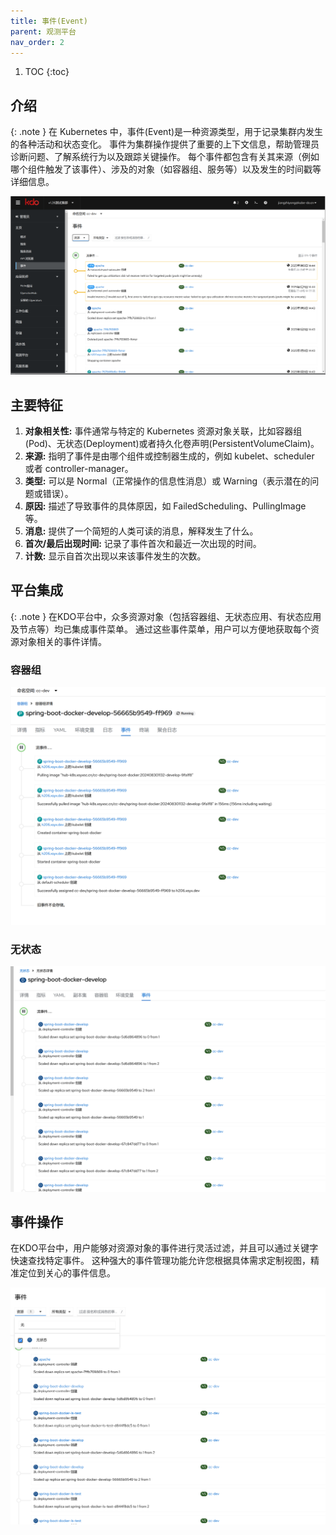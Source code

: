 ```yaml
---
title: 事件(Event)
parent: 观测平台
nav_order: 2
---
```


1. TOC
{:toc}

## 介绍

{: .note }
在 Kubernetes 中，事件(Event)是一种资源类型，用于记录集群内发生的各种活动和状态变化。
事件为集群操作提供了重要的上下文信息，帮助管理员诊断问题、了解系统行为以及跟踪关键操作。
每个事件都包含有关其来源（例如哪个组件触发了该事件）、涉及的对象（如容器组、服务等）以及发生的时间戳等详细信息。

![events.png](imgs/events.png)

## 主要特征
1. **对象相关性:** 事件通常与特定的 Kubernetes 资源对象关联，比如容器组(Pod)、无状态(Deployment)或者持久化卷声明(PersistentVolumeClaim)。
2. **来源:** 指明了事件是由哪个组件或控制器生成的，例如 kubelet、scheduler 或者 controller-manager。
3. **类型:** 可以是 Normal（正常操作的信息性消息）或 Warning（表示潜在的问题或错误）。
4. **原因:** 描述了导致事件的具体原因，如 FailedScheduling、PullingImage 等。
5. **消息:** 提供了一个简短的人类可读的消息，解释发生了什么。
6. **首次/最后出现时间:** 记录了事件首次和最近一次出现的时间。
7. **计数:** 显示自首次出现以来该事件发生的次数。

## 平台集成

{: .note }
在KDO平台中，众多资源对象（包括容器组、无状态应用、有状态应用及节点等）均已集成事件菜单。
通过这些事件菜单，用户可以方便地获取每个资源对象相关的事件详情。

### 容器组
![pod-events.png](imgs/pod-events.png)

### 无状态
![deployment-events.png](imgs/deployment-events.png)


## 事件操作
在KDO平台中，用户能够对资源对象的事件进行灵活过滤，并且可以通过关键字快速查找特定事件。
这种强大的事件管理功能允许您根据具体需求定制视图，精准定位到关心的事件信息。

![event-actions.png](imgs/event-actions.png)